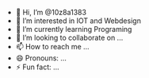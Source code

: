 - 👋 Hi, I’m @10z8a1383
- 👀 I’m interested in IOT and Webdesign
- 🌱 I’m currently learning Programing 
- 💞️ I’m looking to collaborate on ...
- 📫 How to reach me ...
- 😄 Pronouns: ...
- ⚡ Fun fact: ...

<!---
10z8a1383/10z8a1383 is a ✨ special ✨ repository because its `README.md` (this file) appears on your GitHub profile.
You can click the Preview link to take a look at your changes.
--->
